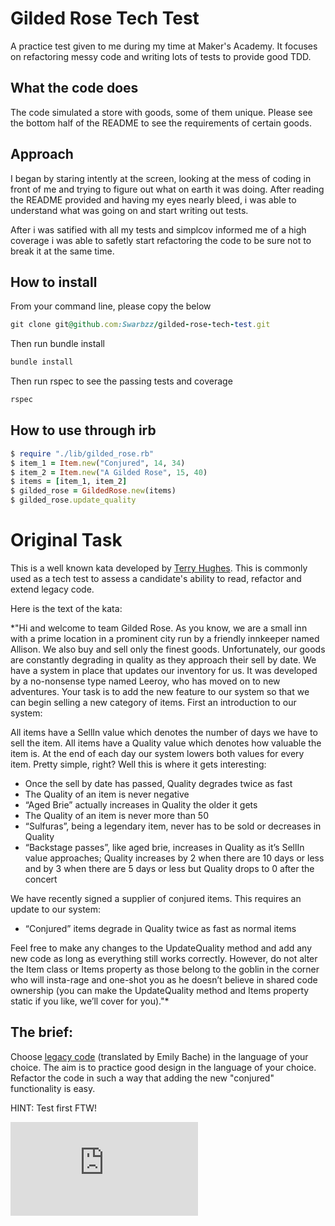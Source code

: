 # Gilded Rose Tech Test

A practice test given to me during my time at Maker's Academy. It focuses on refactoring messy code and writing lots of tests to provide good TDD. 

## What the code does

The code simulated a store with goods, some of them unique. Please see the bottom half of the README to see the requirements of certain goods. 

## Approach

I began by staring intently at the screen, looking at the mess of coding in front of me and trying to figure out what on earth it was doing. After reading the README provided and having my eyes nearly bleed, i was able to understand what was going on and start writing out tests. 

After i was satified with all my tests and simplcov informed me of a high coverage i was able to safetly start refactoring the code to be sure not to break it at the same time. 

## How to install 

From your command line, please copy the below

```ruby
git clone git@github.com:Swarbzz/gilded-rose-tech-test.git
```
Then run bundle install

```ruby
bundle install
```

Then run rspec to see the passing tests and coverage

```ruby
rspec
```

## How to use through irb

```ruby
$ require "./lib/gilded_rose.rb"
$ item_1 = Item.new("Conjured", 14, 34)
$ item_2 = Item.new("A Gilded Rose", 15, 40)
$ items = [item_1, item_2]
$ gilded_rose = GildedRose.new(items)
$ gilded_rose.update_quality
```
# Original Task
This is a well known kata developed by [Terry Hughes](http://iamnotmyself.com/2011/02/13/refactor-this-the-gilded-rose-kata/). This is commonly used as a tech test to assess a candidate's ability to read, refactor and extend legacy code. 

Here is the text of the kata:

*"Hi and welcome to team Gilded Rose. As you know, we are a small inn with a prime location in a prominent city run by a friendly innkeeper named Allison. We also buy and sell only the finest goods. Unfortunately, our goods are constantly degrading in quality as they approach their sell by date. We have a system in place that updates our inventory for us. It was developed by a no-nonsense type named Leeroy, who has moved on to new adventures. Your task is to add the new feature to our system so that we can begin selling a new category of items. First an introduction to our system:

All items have a SellIn value which denotes the number of days we have to sell the item. All items have a Quality value which denotes how valuable the item is. At the end of each day our system lowers both values for every item. Pretty simple, right? Well this is where it gets interesting:

- Once the sell by date has passed, Quality degrades twice as fast
- The Quality of an item is never negative
- “Aged Brie” actually increases in Quality the older it gets
- The Quality of an item is never more than 50
- “Sulfuras”, being a legendary item, never has to be sold or decreases in Quality
- “Backstage passes”, like aged brie, increases in Quality as it’s SellIn value approaches; Quality increases by 2 when there are 10 days or less and by 3 when there are 5 days or less but Quality drops to 0 after the concert

We have recently signed a supplier of conjured items. This requires an update to our system:

* “Conjured” items degrade in Quality twice as fast as normal items

Feel free to make any changes to the UpdateQuality method and add any new code as long as everything still works correctly. However, do not alter the Item class or Items property as those belong to the goblin in the corner who will insta-rage and one-shot you as he doesn’t believe in shared code ownership (you can make the UpdateQuality method and Items property static if you like, we’ll cover for you)."*

## The brief:

Choose [legacy code](https://github.com/emilybache/GildedRose-Refactoring-Kata) (translated by Emily Bache) in the language of your choice. The aim is to practice good design in the language of your choice. Refactor the code in such a way that adding the new "conjured" functionality is easy.

HINT: Test first FTW!


![Tracking pixel](https://githubanalytics.herokuapp.com/course/individual_challenges/gilded_rose.md)